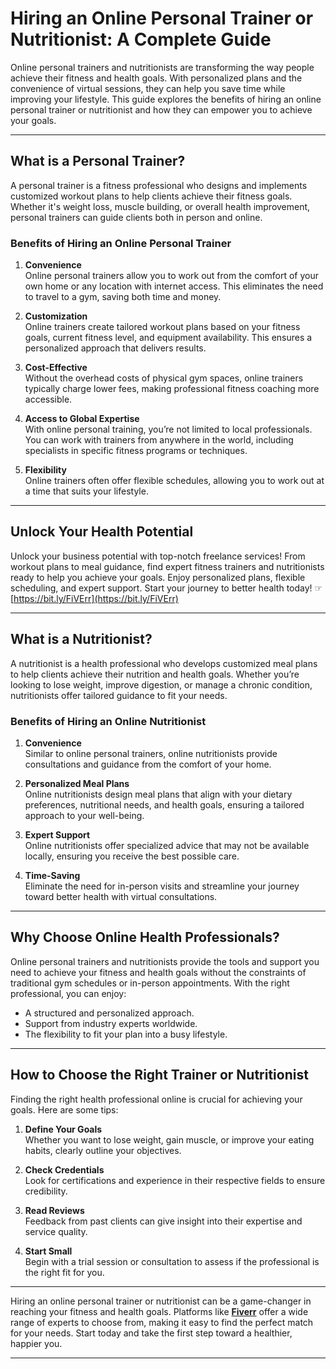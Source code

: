 # Hiring an Online Personal Trainer or Nutritionist: A Complete Guide

Online personal trainers and nutritionists are transforming the way people achieve their fitness and health goals. With personalized plans and the convenience of virtual sessions, they can help you save time while improving your lifestyle. This guide explores the benefits of hiring an online personal trainer or nutritionist and how they can empower you to achieve your goals.

---

## What is a Personal Trainer?

A personal trainer is a fitness professional who designs and implements customized workout plans to help clients achieve their fitness goals. Whether it's weight loss, muscle building, or overall health improvement, personal trainers can guide clients both in person and online.

### Benefits of Hiring an Online Personal Trainer

1. **Convenience**  
   Online personal trainers allow you to work out from the comfort of your own home or any location with internet access. This eliminates the need to travel to a gym, saving both time and money.

2. **Customization**  
   Online trainers create tailored workout plans based on your fitness goals, current fitness level, and equipment availability. This ensures a personalized approach that delivers results.

3. **Cost-Effective**  
   Without the overhead costs of physical gym spaces, online trainers typically charge lower fees, making professional fitness coaching more accessible.

4. **Access to Global Expertise**  
   With online personal training, you’re not limited to local professionals. You can work with trainers from anywhere in the world, including specialists in specific fitness programs or techniques.

5. **Flexibility**  
   Online trainers often offer flexible schedules, allowing you to work out at a time that suits your lifestyle.

---

## Unlock Your Health Potential

Unlock your business potential with top-notch freelance services! From workout plans to meal guidance, find expert fitness trainers and nutritionists ready to help you achieve your goals. Enjoy personalized plans, flexible scheduling, and expert support. Start your journey to better health today! ☞ [https://bit.ly/FiVErr](https://bit.ly/FiVErr)

---

## What is a Nutritionist?

A nutritionist is a health professional who develops customized meal plans to help clients achieve their nutrition and health goals. Whether you’re looking to lose weight, improve digestion, or manage a chronic condition, nutritionists offer tailored guidance to fit your needs.

### Benefits of Hiring an Online Nutritionist

1. **Convenience**  
   Similar to online personal trainers, online nutritionists provide consultations and guidance from the comfort of your home.

2. **Personalized Meal Plans**  
   Online nutritionists design meal plans that align with your dietary preferences, nutritional needs, and health goals, ensuring a tailored approach to your well-being.

3. **Expert Support**  
   Online nutritionists offer specialized advice that may not be available locally, ensuring you receive the best possible care.

4. **Time-Saving**  
   Eliminate the need for in-person visits and streamline your journey toward better health with virtual consultations.

---

## Why Choose Online Health Professionals?

Online personal trainers and nutritionists provide the tools and support you need to achieve your fitness and health goals without the constraints of traditional gym schedules or in-person appointments. With the right professional, you can enjoy:

- A structured and personalized approach.
- Support from industry experts worldwide.
- The flexibility to fit your plan into a busy lifestyle.

---

## How to Choose the Right Trainer or Nutritionist

Finding the right health professional online is crucial for achieving your goals. Here are some tips:

1. **Define Your Goals**  
   Whether you want to lose weight, gain muscle, or improve your eating habits, clearly outline your objectives.

2. **Check Credentials**  
   Look for certifications and experience in their respective fields to ensure credibility.

3. **Read Reviews**  
   Feedback from past clients can give insight into their expertise and service quality.

4. **Start Small**  
   Begin with a trial session or consultation to assess if the professional is the right fit for you.

---

Hiring an online personal trainer or nutritionist can be a game-changer in reaching your fitness and health goals. Platforms like **[Fiverr](https://bit.ly/FiVErr)** offer a wide range of experts to choose from, making it easy to find the perfect match for your needs. Start today and take the first step toward a healthier, happier you.

---
